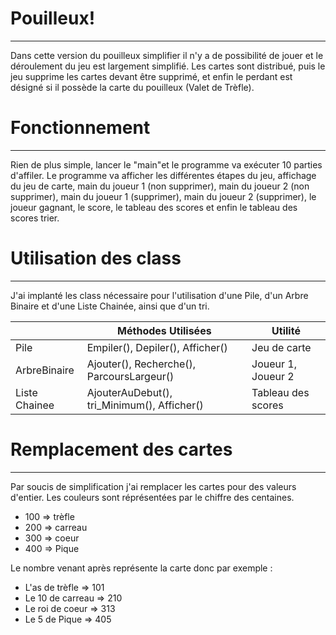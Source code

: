# Pouilleux!
---
Dans cette version du pouilleux simplifier il n'y a de possibilité de jouer et le déroulement du jeu est largement simplifié. Les cartes sont distribué, puis le jeu supprime les cartes devant être supprimé, et enfin le perdant est désigné si il possède la carte du pouilleux (Valet de Trèfle).


# Fonctionnement
---
Rien de plus simple, lancer le "main"et le programme va exécuter 10 parties d'affiler. Le programme va afficher les différentes étapes du jeu, affichage du jeu de carte, main du joueur 1 (non supprimer), main du joueur 2 (non supprimer), main du joueur 1 (supprimer), main du joueur 2 (supprimer), le joueur gagnant, le score, le tableau des scores et enfin le tableau des scores trier.

# Utilisation des class
---
J'ai implanté les class nécessaire pour l'utilisation d'une Pile, d'un Arbre Binaire et d'une Liste Chainée, ainsi que d'un tri. 

|                |            Méthodes Utilisées               |      Utilité       |
|----------------|---------------------------------------------|--------------------|
|Pile            |Empiler(), Depiler(), Afficher()             |Jeu de carte        |
|ArbreBinaire    |Ajouter(), Recherche(), ParcoursLargeur()    |Joueur 1, Joueur 2  |
|Liste Chainee   |AjouterAuDebut(), tri_Minimum(), Afficher()  |Tableau des scores  |


# Remplacement des cartes
---
Par soucis de simplification j'ai remplacer les cartes pour des valeurs d'entier.
Les couleurs sont réprésentées par le chiffre des centaines.

 - 100 => trèfle
 - 200 => carreau
 - 300 => coeur
 - 400 => Pique

Le nombre venant après représente la carte donc par exemple :

 - L'as de trèfle => 101
 - Le 10 de carreau => 210
 - Le roi de coeur => 313
 - Le 5 de Pique => 405
